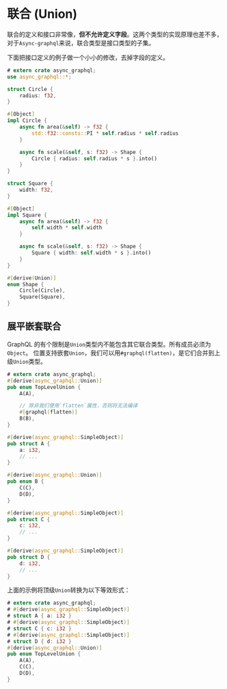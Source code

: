 # 联合 (Union)

联合的定义和接口非常像，**但不允许定义字段**。这两个类型的实现原理也差不多，对于`Async-graphql`来说，联合类型是接口类型的子集。

下面把接口定义的例子做一个小小的修改，去掉字段的定义。

```rust
# extern crate async_graphql;
use async_graphql::*;

struct Circle {
    radius: f32,
}

#[Object]
impl Circle {
    async fn area(&self) -> f32 {
        std::f32::consts::PI * self.radius * self.radius
    }

    async fn scale(&self, s: f32) -> Shape {
        Circle { radius: self.radius * s }.into()
    }
}

struct Square {
    width: f32,
}

#[Object]
impl Square {
    async fn area(&self) -> f32 {
        self.width * self.width
    }

    async fn scale(&self, s: f32) -> Shape {
        Square { width: self.width * s }.into()
    }
}

#[derive(Union)]
enum Shape {
    Circle(Circle),
    Square(Square),
}
```

## 展平嵌套联合

GraphQL 的有个限制是`Union`类型内不能包含其它联合类型。所有成员必须为`Object`。 
位置支持嵌套`Union`，我们可以用`#graphql(flatten)`，是它们合并到上级`Union`类型。
```rust
# extern crate async_graphql;
#[derive(async_graphql::Union)]
pub enum TopLevelUnion {
    A(A),

    // 除非我们使用`flatten`属性，否则将无法编译
    #[graphql(flatten)]
    B(B),
}

#[derive(async_graphql::SimpleObject)]
pub struct A {
    a: i32,
    // ...
}

#[derive(async_graphql::Union)]
pub enum B {
    C(C),
    D(D),
}

#[derive(async_graphql::SimpleObject)]
pub struct C {
    c: i32,
    // ...
}

#[derive(async_graphql::SimpleObject)]
pub struct D {
    d: i32,
    // ...
}
```

上面的示例将顶级`Union`转换为以下等效形式：

```rust
# extern crate async_graphql;
# #[derive(async_graphql::SimpleObject)]
# struct A { a: i32 }
# #[derive(async_graphql::SimpleObject)]
# struct C { c: i32 }
# #[derive(async_graphql::SimpleObject)]
# struct D { d: i32 }
#[derive(async_graphql::Union)]
pub enum TopLevelUnion {
    A(A),
    C(C),
    D(D),
}
```
